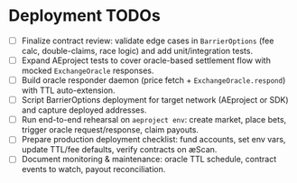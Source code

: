 # Deployment TODOs

- [ ] Finalize contract review: validate edge cases in `BarrierOptions` (fee calc, double-claims, race logic) and add unit/integration tests.
- [ ] Expand AEproject tests to cover oracle-based settlement flow with mocked `ExchangeOracle` responses.
- [ ] Build oracle responder daemon (price fetch + `ExchangeOracle.respond`) with TTL auto-extension.
- [ ] Script BarrierOptions deployment for target network (AEproject or SDK) and capture deployed addresses.
- [ ] Run end-to-end rehearsal on `aeproject env`: create market, place bets, trigger oracle request/response, claim payouts.
- [ ] Prepare production deployment checklist: fund accounts, set env vars, update TTL/fee defaults, verify contracts on æScan.
- [ ] Document monitoring & maintenance: oracle TTL schedule, contract events to watch, payout reconciliation.
